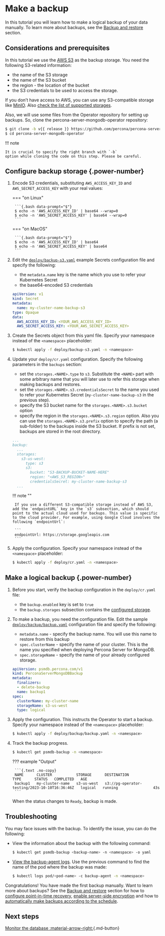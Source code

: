 # Make a backup

In this tutorial you will learn how to make a logical backup of your data manually. To learn more about backups, see the [Backup and restore](backups.md) section.

## Considerations and prerequisites

In this tutorial we use the [AWS S3](https://aws.amazon.com/s3/) as the backup storage. You need the following S3-related information:
   
* the name of the S3 storage
* the name of the S3 bucket
* the region - the location of the bucket
* the S3 credentials to be used to access the storage. 

If you don’t have access to AWS, you can use any S3-compatible storage like [MinIO](https://min.io/docs/minio/linux/index.html). Also [check the list of supported storages](backups.md#backup-storage).

Also, we will use some files from the Operator repository for setting up 
backups. So, clone the percona-server-mongodb-operator repository:

``` {.bash data-prompt="$" }
$ git clone -b v{{ release }} https://github.com/percona/percona-server-mongodb-operator
$ cd percona-server-mongodb-operator
```

!!! note

    It is crucial to specify the right branch with `-b`
    option while cloning the code on this step. Please be careful.

## Configure backup storage {.power-number}

1. Encode S3 credentials, substituting `AWS_ACCESS_KEY_ID` and `AWS_SECRET_ACCESS_KEY` with your real values:

    === "on Linux" 

        ```{.bash data-prompt="$"}
        $ echo -n 'AWS_ACCESS_KEY_ID' | base64 --wrap=0
        $ echo -n 'AWS_SECRET_ACCESS_KEY' | base64 --wrap=0
        ``` 

    === "on MacOS" 

        ```{.bash data-prompt="$"}
        $ echo -n 'AWS_ACCESS_KEY_ID' | base64 
        $ echo -n 'AWS_SECRET_ACCESS_KEY' | base64 
        ```

2. Edit the [`deploy/backup-s3.yaml`](https://github.com/percona/percona-server-mongodb-operator/blob/main/deploy/backup-s3.yaml) example Secrets configuration file and specify the following:

    * the `metadata.name` key is the name which you use to refer your Kubernetes Secret
    * the base64-encoded S3 credentials

    ```yaml title="deploy/backup-s3.yaml"
    apiVersion: v1
    kind: Secret
    metadata:
      name: my-cluster-name-backup-s3
    type: Opaque
    data:
      AWS_ACCESS_KEY_ID: <YOUR_AWS_ACCESS_KEY_ID>
      AWS_SECRET_ACCESS_KEY: <YOUR_AWS_SECRET_ACCESS_KEY>
    ```

3. Create the Secrets object from this yaml file. Specify your namespace instead of the `<namespace>` placeholder:

	```{.bash data-prompt="$"}
	$ kubectl apply -f deploy/backup-s3.yaml -n <namespace>
	```

4. Update your `deploy/cr.yaml` configuration. Specify the following parameters in the `backups` section:

    * set the `storages.<NAME>.type` to `s3`. Substitute the `<NAME>` part with some arbitrary name that you will later use to refer this storage when making backups and restores.
    * set the `storages.<NAME>.s3.credentialsSecret` to the name you used to refer your Kubernetes Secret (`my-cluster-name-backup-s3` in the previous step).
    * specify the S3 bucket name for the `storages.<NAME>.s3.bucket` option
    * specify the  region in the `storages.<NAME>.s3.region` option. Also you can use the `storages.<NAME>.s3.prefix` option to specify the path (a sub-folder) to the backups inside the S3 bucket. If prefix is not set, backups are stored in the root directory.

   	```yaml
   	...
   	backup:
   	  ...
   	  storages:
   	    s3-us-west:
   	      type: s3
   	      s3:
   	        bucket: "S3-BACKUP-BUCKET-NAME-HERE"
   	        region: "<AWS_S3_REGION>"
   	        credentialsSecret: my-cluster-name-backup-s3
   	  ...
    ```

    !!! note ""

        If you use a different S3-compatible storage instead of AWS S3, add the `endpointURL` key in the `s3` subsection, which should point to the actual cloud used for backups. This value is specific to the cloud provider. For example, using Google Cloud involves the following `endpointUrl`:

        ```
        endpointUrl: https://storage.googleapis.com
        ```
  
5. Apply the configuration. Specify your namespace instead of the `<namespace>` placeholder:

	```{.bash data-prompt="$"}
	$ kubectl apply -f deploy/cr.yaml -n <namespace>
	```
 
## Make a logical backup {.power-number}

1. Before you start, verify the backup configuration in the `deploy/cr.yaml` file:

    * the `backup.enabled` key is set to `true`
    * the `backup.storages` subsection contains the [configured storage](#configure-backup-storage).

2. To make a backup, you need the configuration file. Edit the sample [`deploy/backup/backup.yaml`](https://github.com/percona/percona-server-mongodb-operator/blob/main/deploy/backup/backup.yaml) configuration file and specify the following:

    * `metadata.name` - specify the backup name. You will use this name to restore from this backup
    * `spec.clusterName` - specify the name of your cluster. This is the name you specified when deploying Percona Server for MongoDB.
    * `spec.storageName` - specify the name of your already configured storage.

    ```yaml title="deploy/backup/backup.yaml"
    apiVersion: psmdb.percona.com/v1
    kind: PerconaServerMongoDBBackup
    metadata:
      finalizers:
      - delete-backup
      name: backup1
    spec:
      clusterName: my-cluster-name
      storageName: s3-us-west
      type: logical
    ```

3. Apply the configuration. This instructs the Operator to start a backup. Specify your namespace instead of the `<namespace>` placeholder:

    ```{.bash data-prompt="$"}
	$ kubectl apply -f deploy/backup/backup.yaml -n <namespace>
	```

4. Track the backup progress. 

    ```{.bash data-prompt="$"}
	$ kubectl get psmdb-backup -n <namespace>
	```

	??? example "Output"

	    ```{.text .no-copy}
	    NAME      CLUSTER           STORAGE      DESTINATION                                     TYPE      STATUS   COMPLETED   AGE
	    backup1   my-cluster-name   s3-us-west   s3://pg-operator-testing/2023-10-10T16:36:46Z   logical   running                43s
	    ```

	When the status changes to `Ready`, backup is made.

## Troubleshooting 

You may face issues with the backup. To identify the issue, you can do the following:

* View the information about the backup with the following command:

   ```{.bash data-prompt="$"}
   $ kubectl get psmdb-backup <backup-name> -n <namespace> -o yaml
   ```

* [View the backup-agent logs](debug-logs.md). Use the previous command to find the name of the pod where the backup was made:
  
  ```{.bash data-prompt="$"}
  $ kubectl logs pod/<pod-name> -c backup-agent -n <namespace>
  ```

Congratulations! You have made the first backup manually. Want to learn more about backups? See the [Backup and restore](backups.md) section for how to [configure point-in-time recovery](backups-pitr.md), [enable server-side encryption](backups-encryption.md) and how to [automatically make backups according to the schedule](backups-scheduled.md).

## Next steps

[Monitor the database :material-arrow-right:](monitoring-tutorial.md){.md-button}
